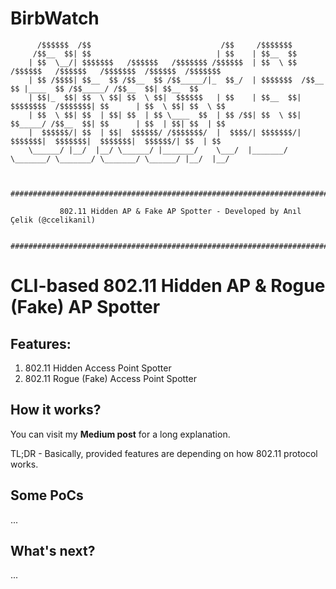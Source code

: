 # BirbWatch

```
	  /$$$$$$  /$$                             /$$     /$$$$$$$                                                   
	 /$$__  $$| $$                            | $$    | $$__  $$                                                  
	| $$  \__/| $$$$$$$   /$$$$$$   /$$$$$$$ /$$$$$$  | $$  \ $$  /$$$$$$   /$$$$$$   /$$$$$$$  /$$$$$$  /$$$$$$$ 
	| $$ /$$$$| $$__  $$ /$$__  $$ /$$_____/|_  $$_/  | $$$$$$$  /$$__  $$ |____  $$ /$$_____/ /$$__  $$| $$__  $$
	| $$|_  $$| $$  \ $$| $$  \ $$|  $$$$$$   | $$    | $$__  $$| $$$$$$$$  /$$$$$$$| $$      | $$  \ $$| $$  \ $$
	| $$  \ $$| $$  | $$| $$  | $$ \____  $$  | $$ /$$| $$  \ $$| $$_____/ /$$__  $$| $$      | $$  | $$| $$  | $$
	|  $$$$$$/| $$  | $$|  $$$$$$/ /$$$$$$$/  |  $$$$/| $$$$$$$/|  $$$$$$$|  $$$$$$$|  $$$$$$$|  $$$$$$/| $$  | $$
	\______/ |__/  |__/ \______/ |_______/    \___/  |_______/  \_______/ \_______/ \_______/ \______/ |__/  |__/
                                                                                                              

    	######################################################################################

	       802.11 Hidden AP & Fake AP Spotter - Developed by Anıl Çelik (@ccelikanil)
        	      
	######################################################################################             

```                                                                                                                 


# CLI-based 802.11 Hidden AP & Rogue (Fake) AP Spotter

## Features:

1. 802.11 Hidden Access Point Spotter
2. 802.11 Rogue (Fake) Access Point Spotter

## How it works?

You can visit my **Medium post** for a long explanation.

TL;DR - Basically, provided features are depending on how 802.11 protocol works. 

## Some PoCs

...

## What's next?

...
